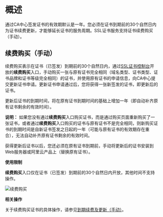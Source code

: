 # 概述

通过CA中心签发证书的有效期默认是一年。您必须在证书到期前的30个自然日内为证书续费更新，才能够延长证书的服务周期。SSL证书服务支持证书续费购买（手动）。

## 续费购买（手动）

续费购买表示在证书（已签发）到期前的30个自然日内，通过[SSL证书控制台](https://yundunnext.console.aliyun.com/?p=cas)开放的**续费购买**入口，手动购买一张与原有证书完全相同（域名类型、证书类型、证书品牌和证书等级完全相同）的证书，并使用原有证书的申请信息，向CA中心提交更新证书申请。更新证书申请通过后，您将获得一张新签发的证书，即更新后的证书。

更新后证书的到期时间，将在原有证书到期时间的基础上增加一年（即自动补齐原有证书剩余的有效时间）。

**说明：** 如果您没有通过**续费购买**入口购买证书，而是通过购买页面重新购买了一张证书，或者通过**续费购买**入口购买的证书与原有证书不是完全相同，则新购买证书的到期时间是自新证书签发之日起的一年（可能与原有证书的有效期存在重合），无法自动补齐原有证书剩余的有效时间。

获得更新后证书以后，您还必须在原有证书到期前，手动将更新后的证书安装到Web服务器或阿里云产品上（替换原有证书）。

**使用限制**

**续费购买**入口仅在证书（已签发）到期前的30个自然日内开放，其他时间不支持操作。

![续费购买](https://static-aliyun-doc.oss-accelerate.aliyuncs.com/assets/img/zh-CN/5860790161/p225624.png)

**相关操作**

关于续费购买证书的具体操作，请参见[到期续费及更新（手动）](/intl.zh-CN/证书续费/到期续费及更新（手动）.md)。

